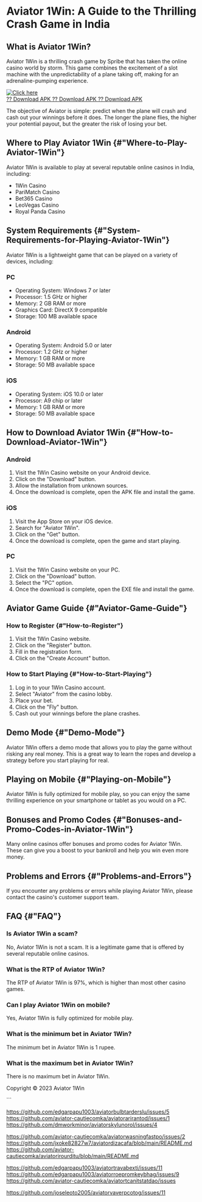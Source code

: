 

# Aviator 1Win: A Guide to the Thrilling Crash Game in India




## What is Aviator 1Win?

Aviator 1Win is a thrilling crash game by Spribe that has taken the
online casino world by storm. This game combines the excitement of a
slot machine with the unpredictability of a plane taking off, making for
an adrenaline-pumping experience.

[![Click
here](https://readscoops.com/wp-content/uploads/2023/03/Readscoop-aviator-1-1.jpg)](https://traff.sbs/deff)\
[?? Download APK ?? Download APK ?? Download
APK](https://traff.sbs/deff)

The objective of Aviator is simple: predict when the plane will crash
and cash out your winnings before it does. The longer the plane flies,
the higher your potential payout, but the greater the risk of losing
your bet.

## Where to Play Aviator 1Win {#"Where-to-Play-Aviator-1Win"}

Aviator 1Win is available to play at several reputable online casinos in
India, including:

-   1Win Casino
-   PariMatch Casino
-   Bet365 Casino
-   LeoVegas Casino
-   Royal Panda Casino

## System Requirements {#"System-Requirements-for-Playing-Aviator-1Win"}

Aviator 1Win is a lightweight game that can be played on a variety of
devices, including:

### PC

-   Operating System: Windows 7 or later
-   Processor: 1.5 GHz or higher
-   Memory: 2 GB RAM or more
-   Graphics Card: DirectX 9 compatible
-   Storage: 100 MB available space

### Android

-   Operating System: Android 5.0 or later
-   Processor: 1.2 GHz or higher
-   Memory: 1 GB RAM or more
-   Storage: 50 MB available space

### iOS

-   Operating System: iOS 10.0 or later
-   Processor: A9 chip or later
-   Memory: 1 GB RAM or more
-   Storage: 50 MB available space

## How to Download Aviator 1Win {#"How-to-Download-Aviator-1Win"}

### Android

1.  Visit the 1Win Casino website on your Android device.
2.  Click on the "Download" button.
3.  Allow the installation from unknown sources.
4.  Once the download is complete, open the APK file and install the
    game.

### iOS

1.  Visit the App Store on your iOS device.
2.  Search for "Aviator 1Win".
3.  Click on the "Get" button.
4.  Once the download is complete, open the game and start playing.

### PC

1.  Visit the 1Win Casino website on your PC.
2.  Click on the "Download" button.
3.  Select the "PC" option.
4.  Once the download is complete, open the EXE file and install the
    game.

## Aviator Game Guide {#"Aviator-Game-Guide"}

### How to Register {#"How-to-Register"}

1.  Visit the 1Win Casino website.
2.  Click on the "Register" button.
3.  Fill in the registration form.
4.  Click on the "Create Account" button.

### How to Start Playing {#"How-to-Start-Playing"}

1.  Log in to your 1Win Casino account.
2.  Select "Aviator" from the casino lobby.
3.  Place your bet.
4.  Click on the "Fly" button.
5.  Cash out your winnings before the plane crashes.

## Demo Mode {#"Demo-Mode"}

Aviator 1Win offers a demo mode that allows you to play the game without
risking any real money. This is a great way to learn the ropes and
develop a strategy before you start playing for real.

## Playing on Mobile {#"Playing-on-Mobile"}

Aviator 1Win is fully optimized for mobile play, so you can enjoy the
same thrilling experience on your smartphone or tablet as you would on a
PC.

## Bonuses and Promo Codes {#"Bonuses-and-Promo-Codes-in-Aviator-1Win"}

Many online casinos offer bonuses and promo codes for Aviator 1Win.
These can give you a boost to your bankroll and help you win even more
money.

## Problems and Errors {#"Problems-and-Errors"}

If you encounter any problems or errors while playing Aviator 1Win,
please contact the casino\'s customer support team.

## FAQ {#"FAQ"}

### Is Aviator 1Win a scam?

No, Aviator 1Win is not a scam. It is a legitimate game that is offered
by several reputable online casinos.

### What is the RTP of Aviator 1Win?

The RTP of Aviator 1Win is 97%, which is higher than most other casino
games.

### Can I play Aviator 1Win on mobile?

Yes, Aviator 1Win is fully optimized for mobile play.

### What is the minimum bet in Aviator 1Win?

The minimum bet in Aviator 1Win is 1 rupee.

### What is the maximum bet in Aviator 1Win?

There is no maximum bet in Aviator 1Win.

Copyright © 2023 Aviator 1Win

\`\`\`

https://github.com/edgarpapu1003/aviatorbulbtarderslu/issues/5
https://github.com/aviator-cautiecomka/aviatorarirantod/issues/1
https://github.com/dmworkminor/aviatorskylunorol/issues/4


https://github.com/aviator-cautiecomka/aviatorwasningfastpo/issues/2
https://github.com/jxoke82827w7/aviatordizacafa/blob/main/README.md
https://github.com/aviator-cautiecomka/aviatorirourditu/blob/main/README.md

https://github.com/edgarpapu1003/aviatortravabexti/issues/11
https://github.com/edgarpapu1003/aviatorroepromkeybhag/issues/9
https://github.com/aviator-cautiecomka/aviatortcanitstatdao/issues

https://github.com/joseleoto2005/aviatorvaverpcotog/issues/11
